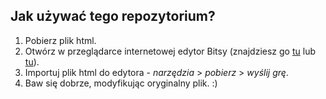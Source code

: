 ## Jak używać tego repozytorium?
1. Pobierz plik html.
2. Otwórz w przeglądarce internetowej edytor Bitsy (znajdziesz go [tu](http://ledoux.io/bitsy/editor.html) lub [tu](https://ledoux.itch.io/bitsy)).
3. Importuj plik html do edytora - *narzędzia* > *pobierz* > *wyślij grę*.
4. Baw się dobrze, modyfikując oryginalny plik. :)
